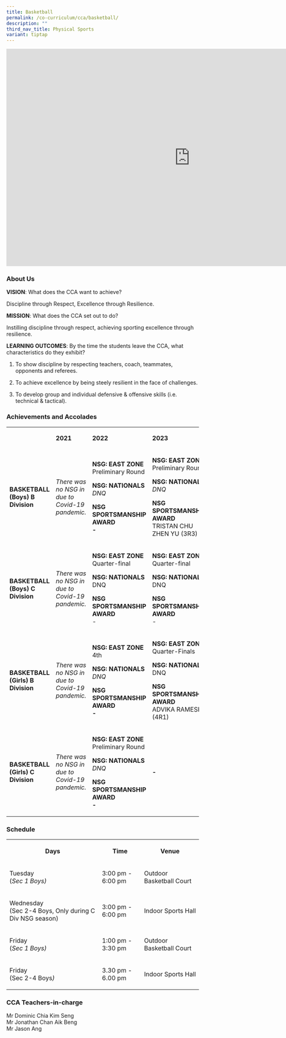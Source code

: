 ```yaml
---
title: Basketball
permalink: /co-curriculum/cca/basketball/
description: ""
third_nav_title: Physical Sports
variant: tiptap
---
```

<div class="iframe-wrapper">
<iframe height="569" width="960" allowfullscreen="true" frameborder="0" src="https://docs.google.com/presentation/d/1krHE4hMK3Vc4RiRR5zNV0_TgrTIZnSN-oGjovruJms8/embed?start=true&amp;loop=true&amp;delayms=3000"></iframe>
</div>
<h3>About Us</h3>
<p><strong>VISION</strong>: What does the CCA want to achieve?&nbsp;</p>
<p>Discipline through Respect, Excellence through Resilience.</p>
<p><strong>MISSION</strong>: What does the CCA set out to do?</p>
<p>Instilling discipline through respect, achieving sporting excellence through
resilience.</p>
<p><strong>LEARNING OUTCOMES</strong>: By the time the students leave the
CCA, what characteristics do they exhibit?</p>
<ol data-tight="true" class="tight">
<li>
<p>To show discipline by respecting teachers, coach, teammates, opponents
and referees.</p>
</li>
<li>
<p>To achieve excellence by being steely resilient in the face of challenges.</p>
</li>
<li>
<p>To develop group and individual defensive &amp; offensive skills (i.e.
technical &amp; tactical).</p>
</li>
</ol>
<h3>Achievements and Accolades</h3>
<table style="minWidth: 100px">
<colgroup>
<col>
<col>
<col>
<col>
</colgroup>
<tbody>
<tr>
<td rowspan="1" colspan="1">
<p><strong>&nbsp;</strong>
</p>
</td>
<td rowspan="1" colspan="1">
<p><strong>2021</strong>
</p>
</td>
<td rowspan="1" colspan="1">
<p><strong>2022</strong>
</p>
</td>
<td rowspan="1" colspan="1">
<p><strong>2023</strong>
</p>
</td>
</tr>
<tr>
<td rowspan="1" colspan="1">
<p><strong>BASKETBALL (Boys) B Division</strong>
</p>
</td>
<td rowspan="1" colspan="1">
<p><em>There was no NSG in due to Covid-19 pandemic.</em>
</p>
</td>
<td rowspan="1" colspan="1">
<p><strong>NSG: EAST ZONE <br></strong>Preliminary Round</p>
<p></p>
<p><strong>NSG: NATIONALS<br></strong><em>DNQ</em>
</p>
<p></p>
<p><strong>NSG SPORTSMANSHIP AWARD<br>-</strong>
</p>
</td>
<td rowspan="1" colspan="1">
<p><strong>NSG: EAST ZONE <br></strong>Preliminary Round</p>
<p></p>
<p><strong>NSG: NATIONALS<br></strong><em>DNQ</em>
</p>
<p></p>
<p><strong>NSG SPORTSMANSHIP AWARD<br></strong>TRISTAN CHU ZHEN YU (3R3)</p>
</td>
</tr>
<tr>
<td rowspan="1" colspan="1">
<p><strong>BASKETBALL (Boys) C Division</strong>
</p>
</td>
<td rowspan="1" colspan="1">
<p><em>There was no NSG in due to Covid-19 pandemic.</em>
</p>
</td>
<td rowspan="1" colspan="1">
<p><strong>NSG: EAST ZONE <br></strong>Quarter-final</p>
<p></p>
<p><strong>NSG: NATIONALS<br></strong>DNQ</p>
<p></p>
<p><strong>NSG SPORTSMANSHIP AWARD<br></strong>-</p>
</td>
<td rowspan="1" colspan="1">
<p><strong>NSG: EAST ZONE <br></strong>Quarter-final</p>
<p></p>
<p><strong>NSG: NATIONALS<br></strong>DNQ</p>
<p></p>
<p><strong>NSG SPORTSMANSHIP AWARD<br></strong>-</p>
</td>
</tr>
<tr>
<td rowspan="1" colspan="1">
<p><strong>BASKETBALL (Girls) B Division</strong>
</p>
</td>
<td rowspan="1" colspan="1">
<p><em>There was no NSG in due to Covid-19 pandemic.</em>
</p>
</td>
<td rowspan="1" colspan="1">
<p><strong>NSG: EAST ZONE <br></strong>4th</p>
<p></p>
<p><strong>NSG: NATIONALS<br></strong><em>DNQ</em>
</p>
<p></p>
<p><strong>NSG SPORTSMANSHIP AWARD<br>-</strong>
</p>
</td>
<td rowspan="1" colspan="1">
<p><strong>NSG: EAST ZONE <br></strong>Quarter-Finals</p>
<p></p>
<p><strong>NSG: NATIONALS<br></strong>DNQ</p>
<p></p>
<p><strong>NSG SPORTSMANSHIP AWARD<br></strong>ADVIKA RAMESH (4R1)</p>
</td>
</tr>
<tr>
<td rowspan="1" colspan="1">
<p><strong>BASKETBALL (Girls) C Division</strong>
</p>
</td>
<td rowspan="1" colspan="1">
<p><em>There was no NSG in due to Covid-19 pandemic.</em>
</p>
</td>
<td rowspan="1" colspan="1">
<p><strong>NSG: EAST ZONE <br></strong>Preliminary Round</p>
<p></p>
<p><strong>NSG: NATIONALS<br></strong><em>DNQ</em>
</p>
<p><strong>NSG SPORTSMANSHIP AWARD<br>-</strong>
</p>
</td>
<td rowspan="1" colspan="1">
<p><strong>-</strong>
</p>
</td>
</tr>
</tbody>
</table>
<h3>Schedule</h3>
<table style="minWidth: 75px">
<colgroup>
<col>
<col>
<col>
</colgroup>
<tbody>
<tr>
<th rowspan="1" colspan="1">
<p>Days</p>
</th>
<th rowspan="1" colspan="1">
<p>Time</p>
</th>
<th rowspan="1" colspan="1">
<p>Venue</p>
</th>
</tr>
<tr>
<td rowspan="1" colspan="1">
<p>Tuesday
<br>(<em>Sec 1 Boys)</em>
</p>
</td>
<td rowspan="1" colspan="1">
<p>3:00 pm - 6:00 pm</p>
</td>
<td rowspan="1" colspan="1">
<p>Outdoor Basketball Court</p>
</td>
</tr>
<tr>
<td rowspan="1" colspan="1">
<p>Wednesday
<br>(Sec 2-4 Boys, Only during C Div NSG season)</p>
</td>
<td rowspan="1" colspan="1">
<p>3:00 pm - 6:00 pm</p>
</td>
<td rowspan="1" colspan="1">
<p>Indoor Sports Hall</p>
</td>
</tr>
<tr>
<td rowspan="1" colspan="1">
<p>Friday
<br>(<em>Sec 1 Boys)</em>
</p>
</td>
<td rowspan="1" colspan="1">
<p>1:00 pm - 3:30 pm
<br>
</p>
</td>
<td rowspan="1" colspan="1">
<p>Outdoor Basketball Court
<br>
</p>
</td>
</tr>
<tr>
<td rowspan="1" colspan="1">
<p>Friday
<br>(Sec 2-4 Boys<em>)</em>
</p>
</td>
<td rowspan="1" colspan="1">
<p>3.30 pm - 6.00 pm</p>
</td>
<td rowspan="1" colspan="1">
<p>Indoor Sports Hall</p>
</td>
</tr>
</tbody>
</table>
<h3>CCA Teachers-in-charge</h3>
<p>Mr Dominic Chia Kim Seng
<br>Mr Jonathan Chan Aik Beng
<br>Mr Jason Ang</p>
